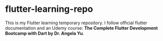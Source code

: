 # flutter-learning-repo
This is my Flutter learning temporary repository.
I follow official flutter documentation and an Udemy course: 
**The Complete Flutter Development Bootcamp with Dart by Dr. Angela Yu**.
